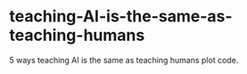 # teaching-AI-is-the-same-as-teaching-humans
5 ways teaching AI is the same as teaching humans plot code.
